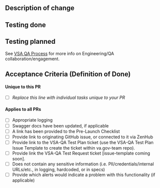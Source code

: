 ## Description of change
<!-- Please include a description of the change. What would a code reviewer, or a future dev, need to know about this PR in order to understand why this PR is necessary. This could include dependencies introduced, changes in behavior, pointers to more detailed documentation -->

## Testing done
<!-- Please describe testing done to verify the changes. -->

## Testing planned
<!-- Please describe testing planned.
Provide link to QA Test-Plan ticket \[issue-template coming soon].
Also, if UI-testable (i.e., testable manually on Staging by QA, either via the browser or REST API-client), provide link to QA test-request ticket \[issue-template coming soon]. -->

See [VSA QA Process](https://github.com/department-of-veterans-affairs/va.gov-team/blob/master/teams/vsa/teams/qa/vsa-qa-process.md) for more info on Engineering/QA collaboration/engagement.

## Acceptance Criteria (Definition of Done)

#### Unique to this PR
<!-- This would be a good place to include feature flag check item and info, specific dashboards and instrumentation check item and info -->
- [ ] _Replace this line with individual tasks unique to your PR_

#### Applies to all PRs

- [ ] Appropriate logging
- [ ] Swagger docs have been updated, if applicable
- [ ] A link has been provided to the Pre-Launch Checklist
- [ ] Provide link to originating GitHub issue, or connected to it via ZenHub
- [ ] Provide link to the VSA-QA Test Plan ticket (use the VSA-QA Test Plan Issue Template to create the ticket within va.gov-team repo).
- [ ] Provide link the VSA-QA Test Request ticket \[issue-template coming soon].
- [ ] Does not contain any sensitive information (i.e. PII/credentials/internal URLs/etc., in logging, hardcoded, or in specs)
- [ ] Provide which alerts would indicate a problem with this functionality (if applicable)
